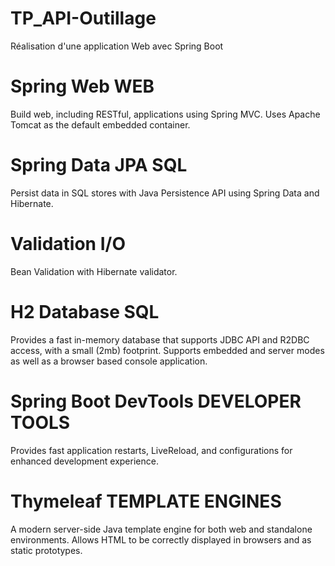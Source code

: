 # TP_API-Outillage
Réalisation d'une application Web avec Spring Boot

# Spring Web WEB
Build web, including RESTful, applications using Spring MVC. Uses Apache Tomcat as the default embedded container.

# Spring Data JPA SQL
Persist data in SQL stores with Java Persistence API using Spring Data and Hibernate.

# Validation I/O
Bean Validation with Hibernate validator.

# H2 Database SQL
Provides a fast in-memory database that supports JDBC API and R2DBC access, with a small (2mb) footprint. Supports embedded and server modes as well as a browser based console application.

# Spring Boot DevTools DEVELOPER TOOLS
Provides fast application restarts, LiveReload, and configurations for enhanced development experience.

# Thymeleaf TEMPLATE ENGINES
A modern server-side Java template engine for both web and standalone environments. Allows HTML to be correctly displayed in browsers and as static prototypes.
